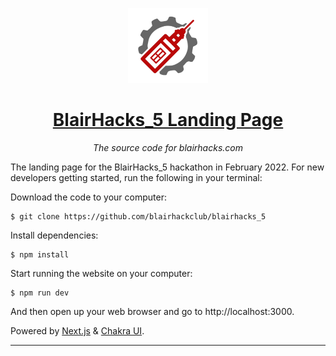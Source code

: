 <p align="center"><img width="128" alt="BlairHacks logo" src="https://github.com/blairhackclub/blairhacks_5/blob/master/public/assets/logo.png?raw=true"></p>
<h1 align="center"><a href="https://blairhacks.com/">BlairHacks_5 Landing Page</a></h1>
<p align="center"><i>The source code for blairhacks.com</i></p>

The landing page for the BlairHacks_5 hackathon in February 2022. For new developers getting started, run the following in your terminal:

Download the code to your computer:

    $ git clone https://github.com/blairhackclub/blairhacks_5

Install dependencies:

    $ npm install

Start running the website on your computer:

    $ npm run dev

And then open up your web browser and go to http://localhost:3000.

Powered by [Next.js] & [Chakra UI].

---

[next.js]: https://nextjs.org
[chakra ui]: https://chakra-ui.com
